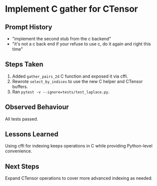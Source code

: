 # Implement C gather for CTensor

## Prompt History
- "implement the second stub from the c backend"
- "it's not a c back end if your refuse to use c, do it again and right this time"

## Steps Taken
1. Added `gather_pairs_2d` C function and exposed it via cffi.
2. Rewrote `select_by_indices` to use the new C helper and CTensor buffers.
3. Ran `pytest -v --ignore=tests/test_laplace.py`.

## Observed Behaviour
All tests passed.

## Lessons Learned
Using cffi for indexing keeps operations in C while providing Python-level convenience.

## Next Steps
Expand CTensor operations to cover more advanced indexing as needed.
